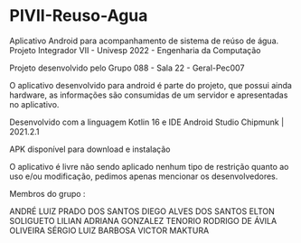 # PIVII-Reuso-Agua
Aplicativo Android para acompanhamento de sistema de reúso de água. Projeto Integrador VII - Univesp 2022 - Engenharia da Computação

Projeto desenvolvido pelo Grupo 088 - Sala 22 - Geral-Pec007

O aplicativo desenvolvido para android é parte do projeto, que possui ainda hardware, 
as informações são consumidas de um servidor e apresentadas no aplicativo.

Desenvolvido com a linguagem Kotlin 16 e IDE Android Studio Chipmunk | 2021.2.1

APK disponível para download e instalação

O aplicativo é livre não sendo aplicado nenhum tipo de restrição quanto ao uso e/ou modificação,
pedimos apenas mencionar os desenvolvedores.

Membros do grupo :

ANDRÉ LUIZ PRADO DOS SANTOS
DIEGO ALVES DOS SANTOS
ELTON SOLIGUETO
LILIAN ADRIANA GONZALEZ TENORIO
RODRIGO DE ÁVILA OLIVEIRA
SÉRGIO LUIZ BARBOSA
VICTOR MAKTURA
